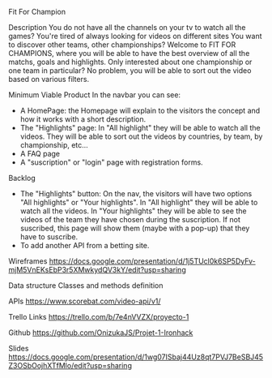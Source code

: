 Fit For Champion

Description
You do not have all the channels on your tv to watch all the games?
You're tired of always looking for videos on different sites
You want to discover other teams, other championships?
Welcome to FIT FOR CHAMPIONS, where you will be able to have the best overview of all the matchs, goals and highlights. Only interested about one championship or one team in particular? No problem, you will be able to sort out the video based on various filters.  

Minimum Viable Product
In the navbar you can see:
- A HomePage: the Homepage will explain to the visitors the concept and how it works with a short description.
- The "Highlights" page: In "All highlight" they will be able to watch all the videos. They will be able to sort out the videos by countries, by team, by championship, etc...
- A FAQ page
- A "suscription" or "login" page with registration forms.

Backlog
- The "Highlights" button: On the nav, the visitors will have two options "All highlights" or "Your highlights". 
In "All highlight" they will be able to watch all the videos.
In "Your highlights" they will be able to see the videos of the team they have chosen during the suscription. If not suscribed, this page will show them (maybe with a pop-up) that they have to suscribe.
- To add another API from a betting site.

Wireframes
https://docs.google.com/presentation/d/1j5TUcl0k6SP5DyFv-mjM5VnEKsEbP3r5XMwkydQV3kY/edit?usp=sharing

Data structure
Classes and methods definition

APIs
https://www.scorebat.com/video-api/v1/

Trello Links
https://trello.com/b/7e4nVVZX/proyecto-1

Github
https://github.com/OnizukaJS/Projet-1-Ironhack

Slides
https://docs.google.com/presentation/d/1wg07ISbaj44Uz8qt7PVJ7BeSBJ45Z3OSbOojhXTfMlo/edit?usp=sharing